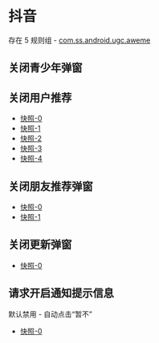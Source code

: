 # 抖音

存在 5 规则组 - [com.ss.android.ugc.aweme](/src/apps/com.ss.android.ugc.aweme.ts)

## 关闭青少年弹窗

## 关闭用户推荐

- [快照-0](https://gkd-kit.gitee.io/import/12520962)
- [快照-1](https://gkd-kit.gitee.io/import/12520943)
- [快照-2](https://gkd-kit.gitee.io/import/12675396)
- [快照-3](https://gkd-kit.gitee.io/import/12675129)
- [快照-4](https://gkd-kit.gitee.io/import/12675245)

## 关闭朋友推荐弹窗

- [快照-0](https://gkd-kit.gitee.io/import/12525387)
- [快照-1](https://gkd-kit.gitee.io/import/12525389)

## 关闭更新弹窗

- [快照-0](https://gkd-kit.gitee.io/import/12534016)

## 请求开启通知提示信息

默认禁用 - 自动点击“暂不”

- [快照-0](https://gkd-kit.gitee.io/import/12675129)
